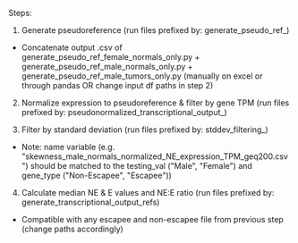 Steps:

1) Generate pseudoreference (run files prefixed by: generate_pseudo_ref_)
- Concatenate output .csv of generate_pseudo_ref_female_normals_only.py + generate_pseudo_ref_male_normals_only.py + generate_pseudo_ref_male_tumors_only.py (manually on excel or through pandas OR change input df paths in step 2)

2) Normalize expression to pseudoreference & filter by gene TPM (run files prefixed by: pseudonormalized_transcriptional_output_)

3) Filter by standard deviation (run files prefixed by: stddev_filtering_)
- Note: name variable (e.g. "skewness_male_normals_normalized_NE_expression_TPM_geq200.csv") should be matched to the testing_val ("Male", "Female") and gene_type ("Non-Escapee", "Escapee"))

4) Calculate median NE & E values and NE:E ratio (run files prefixed by: generate_transcriptional_output_refs)
- Compatible with any escapee and non-escapee file from previous step (change paths accordingly)
